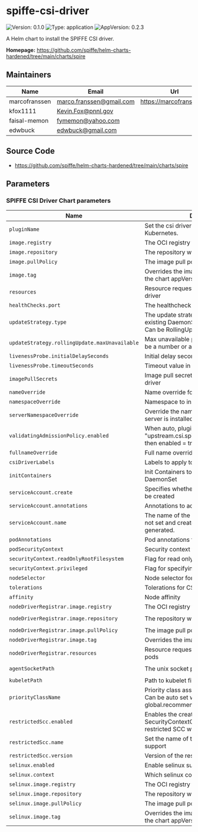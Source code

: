 # spiffe-csi-driver

![Version: 0.1.0](https://img.shields.io/badge/Version-0.1.0-informational?style=flat-square) ![Type: application](https://img.shields.io/badge/Type-application-informational?style=flat-square) ![AppVersion: 0.2.3](https://img.shields.io/badge/AppVersion-0.2.3-informational?style=flat-square)

A Helm chart to install the SPIFFE CSI driver.

**Homepage:** <https://github.com/spiffe/helm-charts-hardened/tree/main/charts/spire>

## Maintainers

| Name | Email | Url |
| ---- | ------ | --- |
| marcofranssen | <marco.franssen@gmail.com> | <https://marcofranssen.nl> |
| kfox1111 | <Kevin.Fox@pnnl.gov> |  |
| faisal-memon | <fymemon@yahoo.com> |  |
| edwbuck | <edwbuck@gmail.com> |  |

## Source Code

* <https://github.com/spiffe/helm-charts-hardened/tree/main/charts/spire>

<!-- The parameters section is generated using helm-docs.sh and should not be edited by hand. -->

## Parameters

### SPIFFE CSI Driver Chart parameters

| Name                                          | Description                                                                                                    | Value                                       |
| --------------------------------------------- | -------------------------------------------------------------------------------------------------------------- | ------------------------------------------- |
| `pluginName`                                  | Set the csi driver name deployed to Kubernetes.                                                                | `csi.spiffe.io`                             |
| `image.registry`                              | The OCI registry to pull the image from                                                                        | `ghcr.io`                                   |
| `image.repository`                            | The repository within the registry                                                                             | `spiffe/spiffe-csi-driver`                  |
| `image.pullPolicy`                            | The image pull policy                                                                                          | `IfNotPresent`                              |
| `image.tag`                                   | Overrides the image tag whose default is the chart appVersion                                                  | `""`                                        |
| `resources`                                   | Resource requests and limits for spiffe-csi-driver                                                             | `{}`                                        |
| `healthChecks.port`                           | The healthcheck port for spiffe-csi-driver                                                                     | `9809`                                      |
| `updateStrategy.type`                         | The update strategy to use to replace existing DaemonSet pods with new pods. Can be RollingUpdate or OnDelete. | `RollingUpdate`                             |
| `updateStrategy.rollingUpdate.maxUnavailable` | Max unavailable pods during update. Can be a number or a percentage.                                           | `1`                                         |
| `livenessProbe.initialDelaySeconds`           | Initial delay seconds for livenessProbe                                                                        | `5`                                         |
| `livenessProbe.timeoutSeconds`                | Timeout value in seconds for livenessProbe                                                                     | `5`                                         |
| `imagePullSecrets`                            | Image pull secret details for spiffe-csi-driver                                                                | `[]`                                        |
| `nameOverride`                                | Name override for spiffe-csi-driver                                                                            | `""`                                        |
| `namespaceOverride`                           | Namespace to install spiffe-csi-driver                                                                         | `""`                                        |
| `serverNamespaceOverride`                     | Override the namespace that the spire-server is installed into                                                 | `""`                                        |
| `validatingAdmissionPolicy.enabled`           | When auto, pluginName == "upstream.csi.spiffe.io", and k8s >= 1.30.0 then enabled = true, otherwise false      | `auto`                                      |
| `fullnameOverride`                            | Full name override for spiffe-csi-driver                                                                       | `""`                                        |
| `csiDriverLabels`                             | Labels to apply to the CSIDriver                                                                               | `{}`                                        |
| `initContainers`                              | Init Containers to apply to the CSI Driver DaemonSet                                                           | `[]`                                        |
| `serviceAccount.create`                       | Specifies whether a service account should be created                                                          | `true`                                      |
| `serviceAccount.annotations`                  | Annotations to add to the service account                                                                      | `{}`                                        |
| `serviceAccount.name`                         | The name of the service account to use. If not set and create is true, a name is generated.                    | `""`                                        |
| `podAnnotations`                              | Pod annotations for spiffe-csi-driver                                                                          | `{}`                                        |
| `podSecurityContext`                          | Security context for CSI driver pods                                                                           | `{}`                                        |
| `securityContext.readOnlyRootFilesystem`      | Flag for read only root filesystem                                                                             | `true`                                      |
| `securityContext.privileged`                  | Flag for specifying privileged mode                                                                            | `true`                                      |
| `nodeSelector`                                | Node selector for CSI driver pods                                                                              | `{}`                                        |
| `tolerations`                                 | Tolerations for CSI driver pods                                                                                | `[]`                                        |
| `affinity`                                    | Node affinity                                                                                                  | `{}`                                        |
| `nodeDriverRegistrar.image.registry`          | The OCI registry to pull the image from                                                                        | `registry.k8s.io`                           |
| `nodeDriverRegistrar.image.repository`        | The repository within the registry                                                                             | `sig-storage/csi-node-driver-registrar`     |
| `nodeDriverRegistrar.image.pullPolicy`        | The image pull policy                                                                                          | `IfNotPresent`                              |
| `nodeDriverRegistrar.image.tag`               | Overrides the image tag                                                                                        | `v2.9.4`                                    |
| `nodeDriverRegistrar.resources`               | Resource requests and limits for CSI driver pods                                                               | `{}`                                        |
| `agentSocketPath`                             | The unix socket path to the spire-agent                                                                        | `/run/spire/agent-sockets/spire-agent.sock` |
| `kubeletPath`                                 | Path to kubelet file                                                                                           | `/var/lib/kubelet`                          |
| `priorityClassName`                           | Priority class assigned to daemonset pods. Can be auto set with global.recommendations.priorityClassName.      | `""`                                        |
| `restrictedScc.enabled`                       | Enables the creation of a SecurityContextConstraint based on the restricted SCC with CSI volume support        | `false`                                     |
| `restrictedScc.name`                          | Set the name of the restricted SCC with CSI support                                                            | `""`                                        |
| `restrictedScc.version`                       | Version of the restricted SCC                                                                                  | `2`                                         |
| `selinux.enabled`                             | Enable selinux support                                                                                         | `false`                                     |
| `selinux.context`                             | Which selinux context to use                                                                                   | `container_file_t`                          |
| `selinux.image.registry`                      | The OCI registry to pull the image from                                                                        | `registry.access.redhat.com`                |
| `selinux.image.repository`                    | The repository within the registry                                                                             | `ubi9`                                      |
| `selinux.image.pullPolicy`                    | The image pull policy                                                                                          | `Always`                                    |
| `selinux.image.tag`                           | Overrides the image tag whose default is the chart appVersion                                                  | `latest`                                    |

